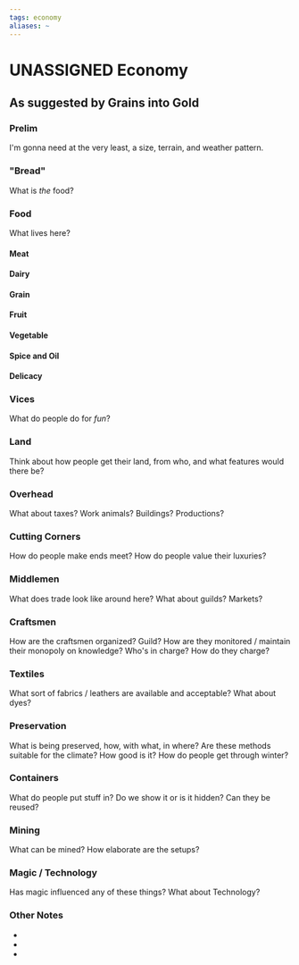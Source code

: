 ```yaml
---
tags: economy
aliases: ~
---
```


# UNASSIGNED Economy

## As suggested by Grains into Gold

### Prelim

I'm gonna need at the very least, a size, terrain, and weather pattern.

### "Bread"

What is *the* food?

### Food

What lives here?

#### Meat

#### Dairy

#### Grain

#### Fruit

#### Vegetable

#### Spice and Oil

#### Delicacy

### Vices

What do people do for *fun*?

### Land

Think about how people get their land, from who, and what features would there be?

### Overhead

What about taxes? Work animals? Buildings? Productions?

### Cutting Corners

How do people make ends meet? How do people value their luxuries?

### Middlemen

What does trade look like around here? What about guilds? Markets?

### Craftsmen

How are the craftsmen organized? Guild? How are they monitored / maintain their monopoly on knowledge? Who's in charge? How do they charge?

### Textiles

What sort of fabrics / leathers are available and acceptable? What about dyes?

### Preservation

What is being preserved, how, with what, in where? Are these methods suitable for the climate? How good is it? How do people get through winter? 

### Containers

What do people put stuff in? Do we show it or is it hidden? Can they be reused?

### Mining

What can be mined? How elaborate are the setups?

### Magic / Technology

Has magic influenced any of these things? What about Technology?

### Other Notes

* 
* 
* 
